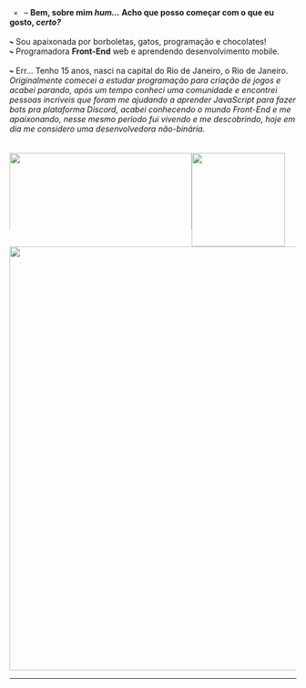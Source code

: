 <div>
    <code> × </code> – <strong>Bem, sobre mim <i>hum...</i> Acho que posso começar com o que eu gosto, <i>certo?</i></strong> <br />
    <br />
    <code>↬</code> Sou apaixonada por borboletas, gatos, programação e chocolates!<br />
    <code>↬</code> Programadora <b>Front-End</b> web e aprendendo desenvolvimento mobile.<br />
    <br />
    <code>↬</code> Err... Tenho 15 anos, nasci na capital do Rio de Janeiro, o Rio de Janeiro.
    <i>
        Originalmente comecei a estudar programação para criação de jogos e acabei parando, após um tempo conheci uma comunidade e encontrei pessoas incriveis que foram me ajudando a aprender JavaScript para fazer bots pra plataforma
        Discord, acabei conhecendo o mundo Front-End e me apaixonando, nesse mesmo periodo fui vivendo e me descobrindo, hoje em dia me considero uma desenvolvedora não-binária.
    </i>
    <br />
</div>

<br />
<br />

<div style="display: flex; flex-direction: column;">
    <div style="display: flex; flex-direction: row;">
        <img style="min-width: 134px; max-height: 134px;" width="320" src="https://lanyard.cnrad.dev/api/699416429338034268?theme=dark&bg=191622" />
        <img style="min-width: 164px;" height="164" src="https://streak-stats.demolab.com/?user=Canary2000&hide_border=true&theme=omni&date_format=M%20j%5B%2C%20Y%5D" />
    </div>
    <div style="display: flex; flex-direction: column;">
        <img width="743" src="http://github-profile-summary-cards.vercel.app/api/cards/profile-details?username=Canary2000&theme=omni&hide_border=true" />
    </div>
</div>

<hr />
